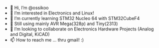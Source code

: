 - 👋 Hi, I’m @ossikoo
- 👀 I’m interested in Electronics and Linux!
- 🌱 I’m currently learning STM32 Nucleo 64 with STM32CubeF4
- 🌱 Still using mainly AVR Mega(328p) and Tiny(2313)
- 💞️ I’m looking to collaborate on Electronics Hardware Projects (Analog and Digital, KiCAD)
- 📫 How to reach me ... thru gmail! :)

<!---
ossikoo/ossikoo is a ✨ special ✨ repository because its `README.md` (this file) appears on your GitHub profile.
You can click the Preview link to take a look at your changes.
--->
